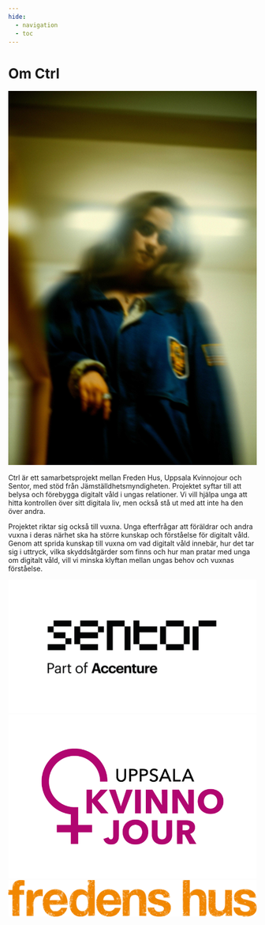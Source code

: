 ```yaml
---
hide:
  - navigation
  - toc
---
```



<div class="container">
    <div class="main_img">
        <h1>Om Ctrl</h1>
        <img src="../resources/images/ctrl-image-3.jpg" alt="imgage" />
    </div>
</div>

Ctrl är ett samarbetsprojekt mellan Freden Hus, Uppsala Kvinnojour och Sentor, med stöd från Jämställdhetsmyndigheten. Projektet syftar till att belysa och förebygga digitalt våld i ungas relationer. Vi vill hjälpa unga att hitta kontrollen över sitt digitala liv, men också stå ut med att inte ha den över andra.

Projektet riktar sig också till vuxna. Unga efterfrågar att föräldrar och andra vuxna i deras närhet ska ha större kunskap och förståelse för digitalt våld. Genom att sprida kunskap till vuxna om vad digitalt våld innebär, hur det tar sig i uttryck, vilka skyddsåtgärder som finns och hur man pratar med unga om digitalt våld, vill vi minska klyftan mellan ungas behov och vuxnas förståelse.


<div class="sammarbete">
    <img src="../resources/logos/Logga Sentor.png" alt="sentorlogo">
    <img src="../resources/logos/ukj-logo-rgb.png" alt="uppsalakvinnojourlogo">
    <img src="../resources/logos/logga_fredens_hus_orange.png" alt="fredenshuslogo">
</div>
